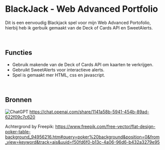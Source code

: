 # BlackJack - Web Advanced Portfolio
 
Dit is een eenvoudig Blackjack spel voor mijn Web Advanced Portofolio, 
hierbij heb ik gerbuik gemaakt van de Deck of Cards API en SweetAlerts.

<br>

## Functies

- Gebruik makende van de Deck of Cards API om kaarten te verkrijgen.
- Gebruikt SweetAlerts voor interactieve alerts.
- Spel is gemaakt mer HTML, css en javascript.

<br>

## Bronnen

![ChatGPT](https://img.shields.io/badge/chatGPT-74aa9c?style=for-the-badge&logo=openai&logoColor=white)  https://chat.openai.com/share/1141a58b-5941-454b-89ad-622f09c7c620


Achtergrond by Freepik: https://www.freepik.com/free-vector/flat-design-poker-table-background_94956216.htm#query=poker%20background&position=0&from_view=keyword&track=ais&uuid=f50fd6f0-b13c-4a06-96d6-b432a3279e95 
